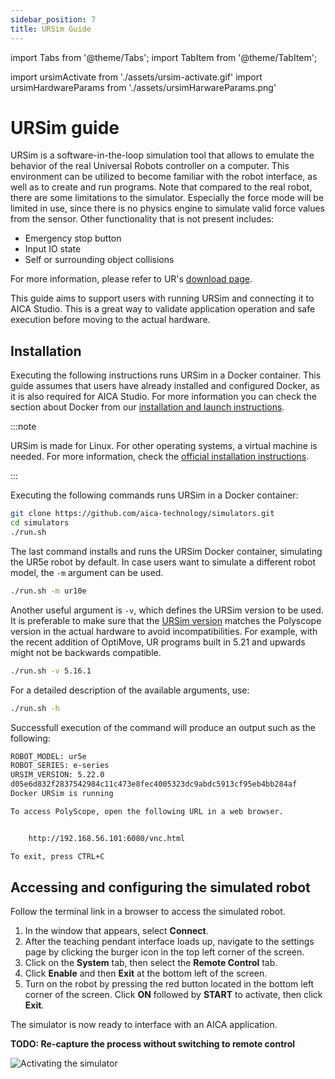 ```yaml
---
sidebar_position: 7
title: URSim Guide
---
```


import Tabs from '@theme/Tabs';
import TabItem from '@theme/TabItem';

import ursimActivate from './assets/ursim-activate.gif'
import ursimHardwareParams from './assets/ursimHarwareParams.png'

# URSim guide

URSim is a software-in-the-loop simulation tool that allows to emulate the behavior of the real Universal Robots
controller on a computer. This environment can be utilized to become familiar with the robot interface, as well as to
create and run programs. Note that compared to the real robot, there are some limitations to the simulator. Especially
the force mode will be limited in use, since there is no physics engine to simulate valid force values from the sensor.
Other functionality that is not present includes:

- Emergency stop button
- Input IO state
- Self or surrounding object collisions

For more information, please refer to UR's
[download page](https://www.universal-robots.com/download/software-ur-series/simulator-linux/offline-simulator-ur-series-e-series-ur-sim-for-linux-5220/).

This guide aims to support users with running URSim and connecting it to AICA Studio. This is a great way to validate
application operation and safe execution before moving to the actual hardware.

## Installation

Executing the following instructions runs URSim in a Docker container. This guide assumes that users have already
installed and configured Docker, as it is also required for AICA Studio. For more information you can check the section
about Docker from our
[installation and launch instructions](../../getting-started/installation/installation-and-launch.md).

:::note

URSim is made for Linux. For other operating systems, a virtual machine is needed. For more information, check the
[official installation instructions](https://www.universal-robots.com/download/software-ur-series/simulator-non-linux/offline-simulator-ur-series-e-series-ur-sim-for-non-linux-5220/).

:::

Executing the following commands runs URSim in a Docker container:

```bash
git clone https://github.com/aica-technology/simulators.git
cd simulators
./run.sh
```

The last command installs and runs the URSim Docker container, simulating the UR5e robot by default. In case users want
to simulate a different robot model, the `-m` argument can be used.

```bash
./run.sh -m ur10e
```

Another useful argument is `-v`, which defines the URSim version to be used. It is preferable to make sure that the
[URSim version](https://hub.docker.com/r/universalrobots/ursim_e-series/tags) matches the Polyscope version in the
actual hardware to avoid incompatibilities. For example, with the recent addition of OptiMove, UR programs built in 5.21
and upwards might not be backwards compatible.

```bash
./run.sh -v 5.16.1
```

For a detailed description of the available arguments, use:

```bash
./run.sh -h
```

Successfull execution of the command will produce an output such as the following:

```bash
ROBOT_MODEL: ur5e
ROBOT_SERIES: e-series
URSIM_VERSION: 5.22.0
d05e6d832f2837542984c11c473e8fec4005323dc9abdc5913cf95eb4bb284af
Docker URSim is running

To access PolyScope, open the following URL in a web browser.


	http://192.168.56.101:6080/vnc.html

To exit, press CTRL+C
```

## Accessing and configuring the simulated robot

Follow the terminal link in a browser to access the simulated robot.

1. In the window that appears, select **Connect**.
2. After the teaching pendant interface loads up, navigate to the settings page by clicking the burger icon in the top
   left corner of the screen.
3. Click on the **System** tab, then select the **Remote Control** tab.
4. Click **Enable** and then **Exit** at the bottom left of the screen.
5. Turn on the robot by pressing the red button located in the bottom left corner of the screen. Click **ON** followed
   by **START** to activate, then click **Exit**.

The simulator is now ready to interface with an AICA application.

<!-- The next section gives some background information on
why AICA suggests to enable Remote Control. -->

**TODO: Re-capture the process without switching to remote control**

<div class="text--center">
  <img src={ursimActivate} alt="Activating the simulator" />
</div>

<!-- ## Local and Remote Control

The concept of Local and Remote Control on PolyScope can be easiest explained with the terms _master_ and _slave_. In
Local Control, the controller is the master and has full authority on loading and starting programs. In other words, the
robot has to be used in person through the teach pendant and any commands sent from an external source will be rejected.
On the other hand, Remote Control allows to control the robot via external sources, such as sockets, I/Os and the
Dashboard Server. In this case, the controller is the slave and external sources can load and start programs or directly
send URScript commands to the controller.

:::note

Safety features remain active in Remote Control.

:::

Choosing one of the two modes depends on the specific situation at hand. During a development phase, it might be
preferable to create the programs in Local Mode, whereas in a production setting, PLCs would responsible to load and
start the desired programs while the robot is in Remote Control. With the AICA System, users have the possiblity to get
the best of both modes:

- Take full control of the robot from an AICA application (requires Remote Control)
- Run an AICA application as one node of a program (works in both Local and Remote Control)

For the first case, no additional installation steps are required. TODO example here
The second case requires th External Control URCap to be installed. TODO link here to urcap then link to example. -->
